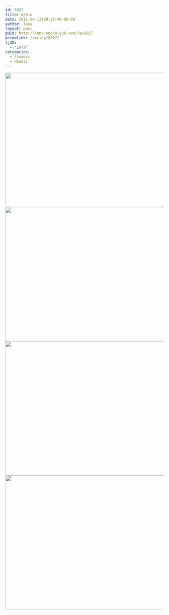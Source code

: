 ```yaml
---
id: 5027
title: Цветы
date: 2011-09-12T00:26:40-08:00
author: lana
layout: post
guid: http://lana.moskalyuk.com/?p=5027
permalink: /recipe/5027/
ljID:
  - "2075"
categories:
  - flowers
  - Hawaii
---
```

<img loading="lazy" class="alignnone" title="hibiscus" src="http://farm7.static.flickr.com/6159/6135061337_768292c6f7_z.jpg" alt="" width="640" height="427" />

<img loading="lazy" class="alignnone" title="flower" src="http://farm7.static.flickr.com/6200/6135298019_2494032779_z.jpg" alt="" width="640" height="427" /> 

<img loading="lazy" class="alignnone" title="flower" src="http://farm7.static.flickr.com/6182/6139145909_4af24252b5_z.jpg" alt="" width="640" height="427" /> 

<img loading="lazy" class="alignnone" title="flowers" src="http://farm7.static.flickr.com/6158/6139701048_1467fc9767_z.jpg" alt="" width="640" height="427" />